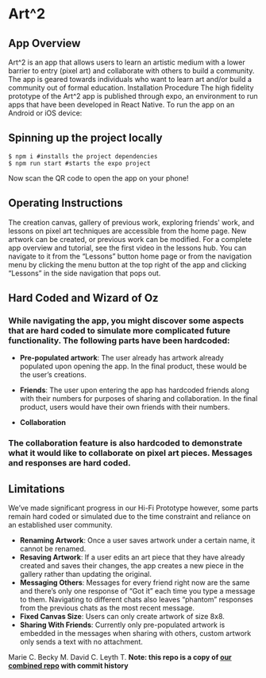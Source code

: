 # Art^2
## App Overview
Art^2 is an app that allows users to learn an artistic medium with a lower barrier to entry (pixel art) and collaborate with others to build a community. The app is geared towards individuals who want to learn art and/or build a community out of formal education. 
Installation Procedure
The high fidelity prototype of the Art^2 app is published through expo, an environment to run apps that have been developed in React Native. To run the app on an Android or iOS device: 

## Spinning up the project locally
```
$ npm i #installs the project dependencies
$ npm run start #starts the expo project
```
Now scan the QR code to open the app on your phone!

## Operating Instructions
The creation canvas, gallery of previous work, exploring friends' work, and lessons on pixel art techniques are accessible from the home page. New artwork can be created, or previous work can be modified. For a complete app overview and tutorial, see the first video in the lessons hub. You can navigate to it from the “Lessons” button home page or from the navigation menu by clicking the menu button at the top right of the app and clicking “Lessons” in the side navigation that pops out.

## Hard Coded and Wizard of Oz
### While navigating the app, you might discover some aspects that are hard coded to simulate more complicated future functionality. The following parts have been hardcoded:

- **Pre-populated artwork**:
The user already has artwork already populated upon opening the app. In the final product, these would be the user’s creations.

- **Friends**:
The user upon entering the app has hardcoded friends along with their numbers for purposes of sharing and collaboration. In the final product, users would have their own friends with their numbers.

- **Collaboration**
### The collaboration feature is also hardcoded to demonstrate what it would like to collaborate on pixel art pieces. Messages and responses are hard coded. 
## Limitations
We’ve made significant progress in our Hi-Fi Prototype however, some parts remain hard coded or simulated due to the time constraint and reliance on an established user community. 
- **Renaming Artwork**:
Once a user saves artwork under a certain name, it cannot be renamed. 
- **Resaving Artwork**:
If a user edits an art piece that they have already created and saves their changes, the app creates a new piece in the gallery rather than updating the original. 
- **Messaging Others**:
Messages for every friend right now are the same and there’s only one response of “Got it” each time you type a message to them. Navigating to different chats also leaves “phantom” responses from the previous chats as the most recent message. 
- **Fixed Canvas Size**:
Users can only create artwork of size 8x8. 
- **Sharing With Friends**:
Currently only pre-populated artwork is embedded in the messages when sharing with others, custom artwork only sends a text with no attachment.
 

Marie C. Becky M. David C. Leyth T.
 __Note: this repo is a copy of [our combined repo](https://github.com/mariechu3/ArtSquared) with commit history__



